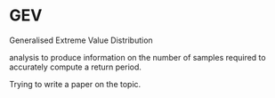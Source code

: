 # GEV
Generalised Extreme Value Distribution

analysis to produce information on the number of samples required to
accurately compute a return period.

Trying to write a paper on the topic.


